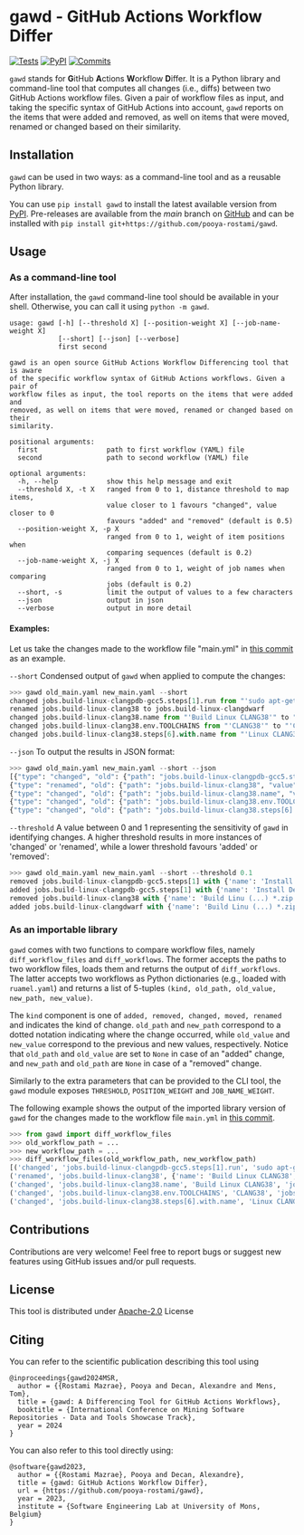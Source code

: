 # gawd - GitHub Actions Workflow Differ

[![Tests](https://github.com/pooya-rostami/gawd/actions/workflows/test.yaml/badge.svg?branch=main)](https://github.com/pooya-rostami/gawd/actions/workflows/test.yaml)
[![PyPI](https://badgen.net/pypi/v/gawd)](https://pypi.org/project/gawd)
[![Commits](https://badgen.net/github/last-commit/pooya-rostami/gawd)](https://github.com/pooya-rostami/gawd/commits/)

`gawd` stands for **G**itHub **A**ctions **W**orkflow **D**iffer.
It is a Python library and command-line tool that computes all changes (i.e., diffs) between two GitHub Actions workflow files.
Given a pair of workflow files as input, and taking the specific syntax of GitHub Actions into account, `gawd` reports on the items that were added and removed, as well on items that were moved, renamed or changed based on their similarity.


## Installation

`gawd` can be used in two ways: as a command-line tool and as a reusable Python library.

You can use `pip install gawd` to install the latest available version from [PyPI](https://pypi.org/project/gawd).
Pre-releases are available from the *main* branch on [GitHub](https://github.com/pooya-rostami/gawd)
and can be installed with `pip install git+https://github.com/pooya-rostami/gawd`.

## Usage

### As a command-line tool

After installation, the `gawd` command-line tool should be available in your shell.
Otherwise, you can call it using `python -m gawd`.

```
usage: gawd [-h] [--threshold X] [--position-weight X] [--job-name-weight X]
            [--short] [--json] [--verbose]
            first second

gawd is an open source GitHub Actions Workflow Differencing tool that is aware
of the specific workflow syntax of GitHub Actions workflows. Given a pair of
workflow files as input, the tool reports on the items that were added and
removed, as well on items that were moved, renamed or changed based on their
similarity.

positional arguments:
  first                 path to first workflow (YAML) file
  second                path to second workflow (YAML) file

optional arguments:
  -h, --help            show this help message and exit
  --threshold X, -t X   ranged from 0 to 1, distance threshold to map items,
                        value closer to 1 favours "changed", value closer to 0
                        favours "added" and "removed" (default is 0.5)
  --position-weight X, -p X
                        ranged from 0 to 1, weight of item positions when
                        comparing sequences (default is 0.2)
  --job-name-weight X, -j X
                        ranged from 0 to 1, weight of job names when comparing
                        jobs (default is 0.2)
  --short, -s           limit the output of values to a few characters
  --json                output in json
  --verbose             output in more detail
```


#### Examples:
Let us take the changes made to the workflow file "main.yml" in [this commit](https://github.com/acidanthera/opencorepkg/commit/459849c8c3c16e74b22e4cdb346e73ce95e0a8db) as an example.

`--short` Condensed output of `gawd` when applied to compute the changes:
```python
>>> gawd old_main.yaml new_main.yaml --short
changed jobs.build-linux-clangpdb-gcc5.steps[1].run from "'sudo apt-get update (...) UB_PATH\n'" to "'sudo apt-get update (...) UB_PATH\n'"
renamed jobs.build-linux-clang38 to jobs.build-linux-clangdwarf
changed jobs.build-linux-clang38.name from "'Build Linux CLANG38'" to "'Build Linux CLANGDWARF'"
changed jobs.build-linux-clang38.env.TOOLCHAINS from "'CLANG38'" to "'CLANGDWARF'"
changed jobs.build-linux-clang38.steps[6].with.name from "'Linux CLANG38 Artifacts'" to "'Linux CLANGDWARF Artifacts'"
```

`--json` To output the results in JSON format:
```python
>>> gawd old_main.yaml new_main.yaml --short --json
[{"type": "changed", "old": {"path": "jobs.build-linux-clangpdb-gcc5.steps[1].run", "value": "'sudo apt-get update (...) UB_PATH\\n'"}, "new": {"path": "jobs.build-linux-clangpdb-gcc5.steps[1].run", "value": "'sudo apt-get update (...) UB_PATH\\n'"}}, 
{"type": "renamed", "old": {"path": "jobs.build-linux-clang38", "value": "{'name': 'Build Linu (...) *.zip'}}]}"}, "new": {"path": "jobs.build-linux-clangdwarf", "value": "{'name': 'Build Linu (...) *.zip'}}]}"}}, 
{"type": "changed", "old": {"path": "jobs.build-linux-clang38.name", "value": "'Build Linux CLANG38'"}, "new": {"path": "jobs.build-linux-clangdwarf.name", "value": "'Build Linux CLANGDWARF'"}}, 
{"type": "changed", "old": {"path": "jobs.build-linux-clang38.env.TOOLCHAINS", "value": "'CLANG38'"}, "new": {"path": "jobs.build-linux-clangdwarf.env.TOOLCHAINS", "value": "'CLANGDWARF'"}}, 
{"type": "changed", "old": {"path": "jobs.build-linux-clang38.steps[6].with.name", "value": "'Linux CLANG38 Artifacts'"}, "new": {"path": "jobs.build-linux-clangdwarf.steps[6].with.name", "value": "'Linux CLANGDWARF Artifacts'"}}]
``` 

`--threshold` A value between 0 and 1 representing the sensitivity of `gawd` in identifying changes. A higher threshold results in more instances of 'changed' or 'renamed', while a lower threshold favours 'added' or 'removed':

```python
>>> gawd old_main.yaml new_main.yaml --short --threshold 0.1
removed jobs.build-linux-clangpdb-gcc5.steps[1] with {'name': 'Install De (...) B_PATH\n'}
added jobs.build-linux-clangpdb-gcc5.steps[1] with {'name': 'Install De (...) B_PATH\n'}
removed jobs.build-linux-clang38 with {'name': 'Build Linu (...) *.zip'}}]}
added jobs.build-linux-clangdwarf with {'name': 'Build Linu (...) *.zip'}}]}
```

### As an importable library

`gawd` comes with two functions to compare workflow files, namely `diff_workflow_files` and `diff_workflows`.
The former accepts the paths to two workflow files, loads them and returns the output of `diff_workflows`.
The latter accepts two workflows as Python dictionaries (e.g., loaded with `ruamel.yaml`) and returns a list of 5-tuples `(kind, old_path, old_value, new_path, new_value)`.

The `kind` component is one of `added, removed, changed, moved, renamed` and indicates the kind of change.
`old_path` and `new_path` correspond to a dotted notation indicating where the change occurred, while `old_value` and `new_value` correspond to the previous and new values, respectively.
Notice that `old_path` and `old_value` are set to `None` in case of an "added" change, and `new_path` and `old_path` are `None` in case of a "removed" change.

Similarly to the extra parameters that can be provided to the CLI tool, the `gawd` module exposes `THRESHOLD`, `POSITION_WEIGHT` and `JOB_NAME_WEIGHT`.


The following example shows the output of the imported library version of `gawd` for the changes made to the workflow file `main.yml` in [this commit](https://github.com/acidanthera/opencorepkg/commit/459849c8c3c16e74b22e4cdb346e73ce95e0a8db).
```python
>>> from gawd import diff_workflow_files
>>> old_workflow_path = ...
>>> new_workflow_path = ...
>>> diff_workflow_files(old_workflow_path, new_workflow_path)
[('changed', 'jobs.build-linux-clangpdb-gcc5.steps[1].run', 'sudo apt-get update\nsudo apt-get install nasm ...', 'jobs.build-linux-clangpdb-gcc5.steps[1].run', 'sudo apt-get update\nsudo apt-get install nasm ...'),
('renamed', 'jobs.build-linux-clang38', {'name': 'Build Linux CLANG38', ...}, 'jobs.build-linux-clangdwarf', {'name': 'Build Linux CLANGDWARF', ...}),
('changed', 'jobs.build-linux-clang38.name', 'Build Linux CLANG38', 'jobs.build-linux-clangdwarf.name', 'Build Linux CLANGDWARF'),
('changed', 'jobs.build-linux-clang38.env.TOOLCHAINS', 'CLANG38', 'jobs.build-linux-clangdwarf.env.TOOLCHAINS', 'CLANGDWARF'),
('changed', 'jobs.build-linux-clang38.steps[6].with.name', 'Linux CLANG38 Artifacts', 'jobs.build-linux-clangdwarf.steps[6].with.name', 'Linux CLANGDWARF Artifacts')]
```

## Contributions

Contributions are very welcome!
Feel free to report bugs or suggest new features using GitHub issues and/or pull requests.

## License

This tool is distributed under [Apache-2.0](https://www.apache.org/licenses/LICENSE-2.0) License

## Citing

You can refer to the scientific publication describing this tool using
```
@inproceedings{gawd2024MSR,
  author = {{Rostami Mazrae}, Pooya and Decan, Alexandre and Mens, Tom},
  title = {gawd: A Differencing Tool for GitHub Actions Workflows},
  booktitle = {International Conference on Mining Software Repositories - Data and Tools Showcase Track},
  year = 2024
}
```

You can also refer to this tool directly using:

```
@software{gawd2023,
  author = {{Rostami Mazrae}, Pooya and Decan, Alexandre},
  title = {gawd: GitHub Actions Workflow Differ},
  url = {https://github.com/pooya-rostami/gawd},
  year = 2023,
  institute = {Software Engineering Lab at University of Mons, Belgium}
}
```

